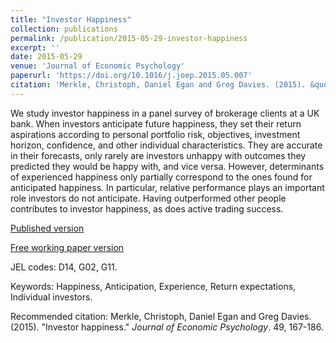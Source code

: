 ```yaml
---
title: "Investor Happiness"
collection: publications
permalink: /publication/2015-05-29-investor-happiness
excerpt: ''
date: 2015-05-29
venue: 'Journal of Economic Psychology'
paperurl: 'https://doi.org/10.1016/j.joep.2015.05.007'
citation: 'Merkle, Christoph, Daniel Egan and Greg Davies. (2015). &quot;Investor happiness.&quot; <i>Journal of Economic Psychology</i>. 49, 167-186.'
---
```

We study investor happiness in a panel survey of brokerage clients at a UK bank. When investors anticipate future happiness, they set their return aspirations according to personal portfolio risk, objectives, investment horizon, confidence, and other individual characteristics. They are accurate in their forecasts, only rarely are investors unhappy with outcomes they predicted they would be happy with, and vice versa. However, determinants of experienced happiness only partially correspond to the ones found for anticipated happiness. In particular, relative performance plays an important role investors do not anticipate. Having outperformed other people contributes to investor happiness, as does active trading success.

[Published version](https://doi.org/10.1016/j.joep.2015.05.007)

[Free working paper version](https://dx.doi.org/10.2139/ssrn.1341076)

JEL codes: D14, G02, G11.

Keywords: Happiness, Anticipation, Experience, Return expectations, Individual investors.

Recommended citation: Merkle, Christoph, Daniel Egan and Greg Davies. (2015). &quot;Investor happiness.&quot; <i>Journal of Economic Psychology</i>. 49, 167-186.
